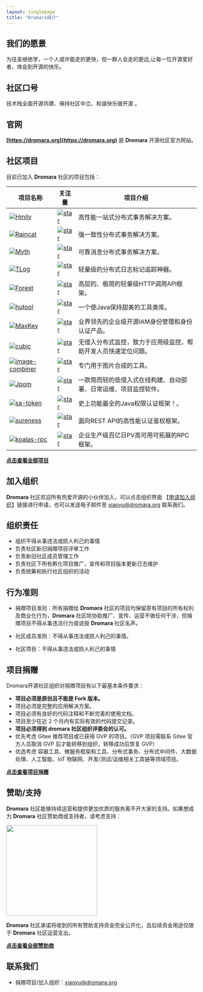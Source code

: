```yaml
---
layout: singlepage
title: "Dromara简介"
---
```


## 我们的愿景

为往圣继绝学，一个人或许能走的更快，但一群人会走的更远,让每一位开源爱好者，体会到开源的快乐。

## 社区口号

技术栈全面开源共建、保持社区中立、和谐快乐做开源 。

## 官网

**[https://dromara.org](https://dromara.org)** 是 **Dromara** 开源社区官方网站。


## 社区项目

目前已加入 **Dromara** 社区的项目包括：

| 项目名称                                                                                                                | 关注量                                                                                                                                                | 项目介绍                                                                                                                         |
| ---------------------------------------------------------------------------------------------------------------------- | ---------------------------------------------------------------------------------------------------------------------------------------------------- | -------------------------------------------------------------------------------------------------------------------------------- |
| [![Hmily](https://img.shields.io/badge/hmily-blue)](https://gitee.com/dromara/hmily)                                   | [![star](https://gitee.com/dromara/hmily/badge/star.svg?theme=gvp)](https://gitee.com/dromara/hmily/stargazers)                                      | 高性能一站式分布式事务解决方案。                                                                                                     |
| [![Raincat](https://img.shields.io/badge/raincat-blue)](https://gitee.com/dromara/raincat)                             | [![star](https://gitee.com/dromara/Raincat/badge/star.svg?theme=gvp)](https://gitee.com/dromara/Raincat/stargazers)                                  | 强一致性分布式事务解决方案。                                                                                                         |
| [![Myth](https://img.shields.io/badge/myth-blue)](https://gitee.com/dromara/myth)                                      | [![star](https://gitee.com/dromara/myth/badge/star.svg?theme=gvp)](https://gitee.com/dromara/myth/stargazers)                                        | 可靠消息分布式事务解决方案。                                                                                                         |
| [![TLog](https://img.shields.io/badge/TLog-blue)](https://gitee.com/dromara/TLog)                                      | [![star](https://gitee.com/dromara/TLog/badge/star.svg?theme=gvp)](https://gitee.com/dromara/TLog/stargazers)                                        | 轻量级的分布式日志标记追踪神器。                                                                                                     |
| [![Forest](https://img.shields.io/badge/forest-blue)](https://gitee.com/dromara/forest)                                | [![star](https://gitee.com/dromara/forest/badge/star.svg?theme=dark)](https://gitee.com/dromara/forest/stargazers)                                   | 高层的、极简的轻量级HTTP调用API框架。                                                                                                |
| [![hutool](https://img.shields.io/badge/hutool-blue)](https://gitee.com/dromara/hutool)                                | [![star](https://gitee.com/dromara/hutool/badge/star.svg?theme=gvp)](https://gitee.com/dromara/hutool/stargazers)                                    | 一个使Java保持甜美的工具类库。                                                                                                      |
| [![MaxKey](https://img.shields.io/badge/MaxKey-blue)](https://gitee.com/dromara/MaxKey)                                | [![star](https://gitee.com/dromara/MaxKey/badge/star.svg?theme=gvp)](https://gitee.com/dromara/MaxKey/stargazers)                                    | 业界领先的企业级开源IAM身份管理和身份认证产品。                                                                                        |
| [![cubic](https://img.shields.io/badge/cubic-blue)](https://gitee.com/dromara/cubic)                                   | [![star](https://gitee.com/dromara/cubic/badge/star.svg?theme=gvp)](https://gitee.com/dromara/cubic/stargazers)                                      | 无侵入分布式监控，致力于应用级监控，帮助开发人员快速定位问题。                                                                           |
| [![image-combiner](https://img.shields.io/badge/image-combiner-blue)](https://gitee.com/dromara/image-combiner)        | [![star](https://gitee.com/dromara/image-combiner/badge/star.svg?theme=dark)](https://gitee.com/dromara/image-combiner/stargazers)                   | 专门用于图片合成的工具。                                                                                                            |
| [![Jpom](https://img.shields.io/badge/Jpom-blue)](https://gitee.com/dromara/Jpom)                                      | [![star](https://gitee.com/dromara/Jpom/badge/star.svg?theme=gvp)](https://gitee.com/dromara/Jpom/stargazers)                                        | 一款简而轻的低侵入式在线构建、自动部署、日常运维、项目监控软件。                                                                           |
| [![sa-token](https://img.shields.io/badge/sa-token-blue)](https://gitee.com/dromara/sa-token)                          | [![star](https://gitee.com/dromara/sa-token/badge/star.svg?theme=dark)](https://gitee.com/dromara/sa-token/stargazers)                               | 史上功能最全的Java权限认证框架！。                                                                           |
| [![sureness](https://img.shields.io/badge/sureness-blue)](https://gitee.com/dromara/sureness)                          | [![star](https://gitee.com/dromara/sureness/badge/star.svg?theme=dark)](https://gitee.com/dromara/sureness/stargazers)                               | 面向REST API的高性能认证鉴权框架。                                                                           |
| [![koalas-rpc](https://img.shields.io/badge/koalas-rpc-blue)](https://gitee.com/dromara/koalas-rpc)                    | [![star](https://gitee.com/dromara/koalas-rpc/badge/star.svg?theme=gvp)](https://gitee.com/dromara/koalas-rpc/stargazers)                            | 企业生产级百亿日PV高可用可拓展的RPC框架。                                                                           |


**[点击查看全部项目](https://gitee.com/organizations/dromara/projects)**

## 加入组织

 **Dromara** 社区欢迎所有热爱开源的小伙伴加入，可以点击组织界面 【[申请加入组织](https://gitee.com/dromara)】链接进行申请，也可以发送电子邮件至 [xiaoyu@dromara.org](mailto:xiaoyu@dromara.org) 联系我们。

## 组织责任

- 组织不得从事违法或损人利己的事情
- 负责社区新旧捐赠项目评审工作
- 负责新旧社区成员管理工作
- 负责社区下所有孵化项目推广，宣传和项目版本更新日志维护
- 负责统筹和执行社区组织的活动

## 行为准则

- 捐赠项目准则：所有捐赠给 **Dromara** 社区的项目均保留原有项目的所有权利及商业化行为，**Dromara** 社区除协助推广、宣传、运营不做任何干涉，但捐赠项目不得从事违法行为或诋毁 **Dromara** 社区名声。

- 社区成员准则：不得从事违法或损人利己的事情。

- 社区项目：不得从事违法或损人利己的事情


## 项目捐赠

Dromara开源社区组织对捐赠项目有以下最基本条件要求：

- **项目必须是原创且不能是 Fork 版本。**
- 项目必须是完整的应用解决方案。
- 项目必须有良好的代码注释和不断完善的使用文档。
- 项目至少在近 2 个月内有实际有效的代码提交记录。
- **项目必须得到 dromara 社区组织评委会的认可。**
- 优先考虑 Gitee 推荐项目或已获得 GVP 的项目。（GVP 项目需联系 Gitee 官方人员取消 GVP 后才能转移到组织，转移成功后恢复 GVP）
- 优选考虑 容器工具、微服务框架和工具、分布式事务、分布式中间件、大数据处理、人工智能、IoT 物联网、开发/测试/运维相关工具链等领域项目。

**[点击查看项目捐赠](https://gitee.com/dromara/dromara/blob/master/project-donate.md)**


## 赞助/支持

**Dromara** 社区能够持续运营和提供更加优质的服务离不开大家的支持。如果想成为 **Dromara** 社区赞助商或支持者，请考虑支持：

 <img src="https://dromara.org/img/donation/donation.png" height="240">

**Dromara** 社区承诺将收到的所有赞助支持资金完全公开化，且后续资金用途仅限于 **Dromara** 社区运营支出。

**[点击查看全部赞助商](https://dromara.gitee.io/donate.html)**

## 联系我们

- 捐赠项目/加入组织：[xiaoyu@dromara.org](mailto:xiaoyu@dromara.org)
